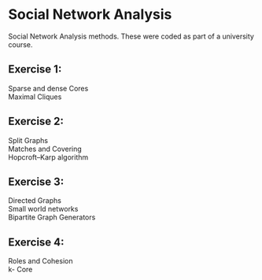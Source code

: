 # Social Network Analysis

Social Network Analysis methods. These were coded as part of a university course.

## Exercise 1:

Sparse and dense Cores\
Maximal Cliques


## Exercise 2:

Split Graphs\
Matches and Covering\
Hopcroft–Karp algorithm


## Exercise 3:

Directed Graphs\
Small world networks\
Bipartite Graph Generators


## Exercise 4:

Roles and Cohesion\
k- Core
